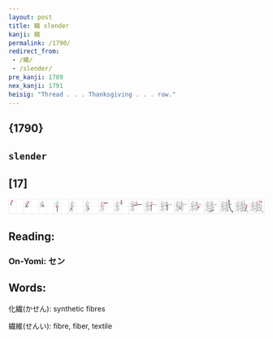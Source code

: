 ```yaml
---
layout: post
title: 繊 slender
kanji: 繊
permalink: /1790/
redirect_from:
 - /繊/
 - /slender/
pre_kanji: 1789
nex_kanji: 1791
heisig: "Thread . . . Thanksgiving . . . row."
---
```


## {1790}

## `slender`

## [17]

<div class="stroke"><img src="../images/E7B98A.png" /></div>

## Reading:

### On-Yomi: セン

## Words:

化繊(かせん): synthetic fibres

繊維(せんい): fibre, fiber, textile
